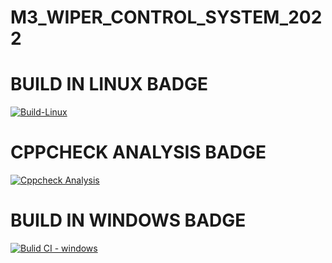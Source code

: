 # M3_WIPER_CONTROL_SYSTEM_2022
# BUILD IN LINUX BADGE
[![Build-Linux](https://github.com/vinaydugyala/M3_WIPER_CONTROL_SYSTEM_2022/actions/workflows/linux.yml/badge.svg)](https://github.com/vinaydugyala/M3_WIPER_CONTROL_SYSTEM_2022/actions/workflows/linux.yml)
# CPPCHECK ANALYSIS BADGE
[![Cppcheck Analysis](https://github.com/vinaydugyala/M3_WIPER_CONTROL_SYSTEM_2022/actions/workflows/cppcheck.yml/badge.svg)](https://github.com/vinaydugyala/M3_WIPER_CONTROL_SYSTEM_2022/actions/workflows/cppcheck.yml)
# BUILD IN WINDOWS BADGE
[![Bulid CI - windows](https://github.com/vinaydugyala/M3_WIPER_CONTROL_SYSTEM_2022/actions/workflows/Windows.yml/badge.svg)](https://github.com/vinaydugyala/M3_WIPER_CONTROL_SYSTEM_2022/actions/workflows/Windows.yml)
